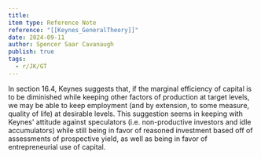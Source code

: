 ```yaml
---
title: 
item type: Reference Note
reference: "[[Keynes_GeneralTheory]]"
date: 2024-09-11
author: Spencer Saar Cavanaugh
publish: true
tags:
  - r/JK/GT
---
```

In section 16.4, Keynes suggests that, if the marginal efficiency of capital is to be diminished while keeping other factors of production at target levels, we may be able to keep employment (and by extension, to some measure, quality of life) at desirable levels. This suggestion seems in keeping with Keynes' attitude against speculators (i.e. non-productive investors and idle accumulators) while still being in favor of reasoned investment based off of assessments of prospective yield, as well as being in favor of entrepreneurial use of capital.